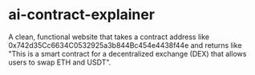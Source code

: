 # ai-contract-explainer
 A clean, functional website that takes a contract address like 0x742d35Cc6634C0532925a3b844Bc454e4438f44e and returns like "This is a smart contract for a decentralized exchange (DEX) that allows users to swap ETH and USDT".
